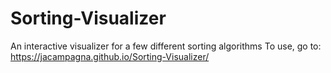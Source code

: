 # Sorting-Visualizer
An interactive visualizer for a few different sorting algorithms
To use, go to: https://jacampagna.github.io/Sorting-Visualizer/
